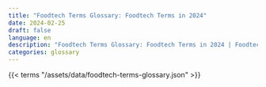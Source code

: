 ```yaml
---
title: "Foodtech Terms Glossary: Foodtech Terms in 2024"  
date: 2024-02-25
draft: false
language: en
description: "Foodtech Terms Glossary: Foodtech Terms in 2024 | Foodtech Terms Glossary"
categories: glossary
---
```


{{< terms "/assets/data/foodtech-terms-glossary.json" >}}